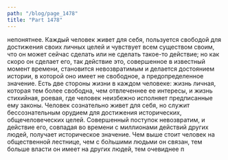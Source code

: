 ```yaml
---
path: "/blog/page_1478"
title: "Part 1478"
---
```


 непонятнее.
Каждый человек живет для себя, пользуется свободой для достижения своих личных целей и чувствует всем существом своим, что он может сейчас сделать или не сделать такое-то действие; но как скоро он сделает его, так действие это, совершенное в известный момент времени, становится невозвратимым и делается достоянием истории, в которой оно имеет не свободное, а предопределенное значение.
Есть две стороны жизни в каждом человеке: жизнь личная, которая тем более свободна, чем отвлеченнее ее интересы, и жизнь стихийная, роевая, где человек неизбежно исполняет предписанные ему законы.
Человек сознательно живет для себя, но служит бессознательным орудием для достижения исторических, общечеловеческих целей. Совершенный поступок невозвратим, и действие его, совпадая во времени с миллионами действий других людей, получает историческое значение. Чем выше стоит человек на общественной лестнице, чем с бо̀льшими людьми он связан, тем больше власти он имеет на других людей, тем очевиднее п

